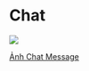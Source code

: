 <h1>Chat</h1>

<img src="https://drive.google.com/uc?id=1HpBhy4Yq9ot7CGFFCMyZ6wuVZam2P1qG&export=download">

<a href="https://drive.google.com/uc?id=1HpBhy4Yq9ot7CGFFCMyZ6wuVZam2P1qG&export=download"> Ảnh Chat Message </a>
